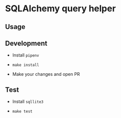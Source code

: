 # SQLAlchemy query helper

## Usage

## Development

- Install `pipenv`

- `make install`

- Make your changes and open PR

## Test

- Install `sqllite3`

- `make test`
